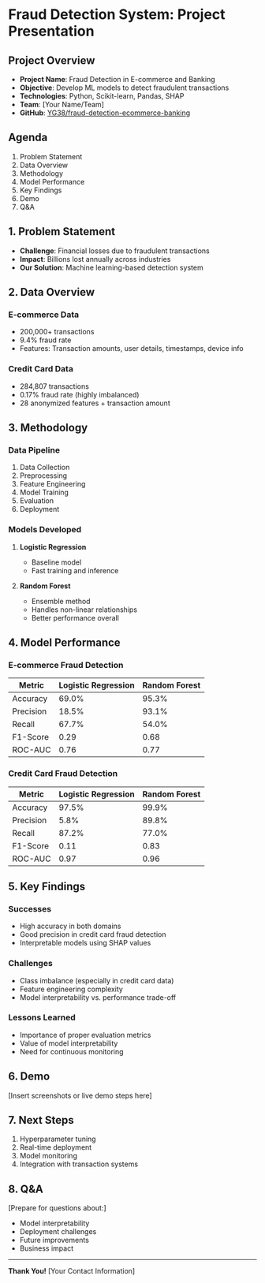 # Fraud Detection System: Project Presentation

## Project Overview
- **Project Name**: Fraud Detection in E-commerce and Banking
- **Objective**: Develop ML models to detect fraudulent transactions
- **Technologies**: Python, Scikit-learn, Pandas, SHAP
- **Team**: [Your Name/Team]
- **GitHub**: [YG38/fraud-detection-ecommerce-banking](https://github.com/YG38/fraud-detection-ecommerce-banking)

## Agenda
1. Problem Statement
2. Data Overview
3. Methodology
4. Model Performance
5. Key Findings
6. Demo
7. Q&A

## 1. Problem Statement
- **Challenge**: Financial losses due to fraudulent transactions
- **Impact**: Billions lost annually across industries
- **Our Solution**: Machine learning-based detection system

## 2. Data Overview

### E-commerce Data
- 200,000+ transactions
- 9.4% fraud rate
- Features: Transaction amounts, user details, timestamps, device info

### Credit Card Data
- 284,807 transactions
- 0.17% fraud rate (highly imbalanced)
- 28 anonymized features + transaction amount

## 3. Methodology

### Data Pipeline
1. Data Collection
2. Preprocessing
3. Feature Engineering
4. Model Training
5. Evaluation
6. Deployment

### Models Developed
1. **Logistic Regression**
   - Baseline model
   - Fast training and inference

2. **Random Forest**
   - Ensemble method
   - Handles non-linear relationships
   - Better performance overall

## 4. Model Performance

### E-commerce Fraud Detection
| Metric | Logistic Regression | Random Forest |
|--------|---------------------|---------------|
| Accuracy | 69.0% | 95.3% |
| Precision | 18.5% | 93.1% |
| Recall | 67.7% | 54.0% |
| F1-Score | 0.29 | 0.68 |
| ROC-AUC | 0.76 | 0.77 |

### Credit Card Fraud Detection
| Metric | Logistic Regression | Random Forest |
|--------|---------------------|---------------|
| Accuracy | 97.5% | 99.9% |
| Precision | 5.8% | 89.8% |
| Recall | 87.2% | 77.0% |
| F1-Score | 0.11 | 0.83 |
| ROC-AUC | 0.97 | 0.96 |

## 5. Key Findings

### Successes
- High accuracy in both domains
- Good precision in credit card fraud detection
- Interpretable models using SHAP values

### Challenges
- Class imbalance (especially in credit card data)
- Feature engineering complexity
- Model interpretability vs. performance trade-off

### Lessons Learned
- Importance of proper evaluation metrics
- Value of model interpretability
- Need for continuous monitoring

## 6. Demo
[Insert screenshots or live demo steps here]

## 7. Next Steps
1. Hyperparameter tuning
2. Real-time deployment
3. Model monitoring
4. Integration with transaction systems

## 8. Q&A
[Prepare for questions about:]
- Model interpretability
- Deployment challenges
- Future improvements
- Business impact

---
**Thank You!**
[Your Contact Information]
